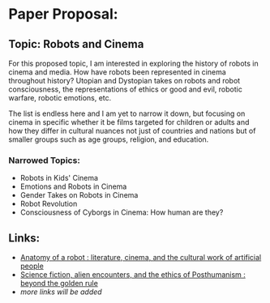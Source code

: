 # Paper Proposal:

## Topic: Robots and Cinema

For this proposed topic, I am interested in exploring the history of robots in cinema and media. How have robots been represented in cinema throughout history? Utopian and Dystopian takes on robots and robot consciousness, the representations of ethics or good and evil, robotic warfare, robotic emotions, etc. 

The list is endless here and I am yet to narrow it down, but focusing on cinema in specific whether it be films targeted for children or adults and how they differ in cultural nuances not just of countries and nations but of smaller groups such as age groups, religion, and education.

### Narrowed Topics: 
- Robots in Kids' Cinema
- Emotions and Robots in Cinema
- Gender Takes on Robots in Cinema
- Robot Revolution
- Consciousness of Cyborgs in Cinema: How human are they? 

## Links: 
- [Anatomy of a robot : literature, cinema, and the cultural work of artificial people](https://bobcat.library.nyu.edu/primo-explore/fulldisplay?docid=nyu_aleph006874046&context=L&vid=NYUAD&lang=en_US&tab=all)
- [Science fiction, alien encounters, and the ethics of Posthumanism : beyond the golden rule](https://bobcat.library.nyu.edu/primo-explore/fulldisplay?docid=nyu_aleph004559622&context=L&vid=NYUAD&lang=en_US&tab=all)
- *more links will be added*

